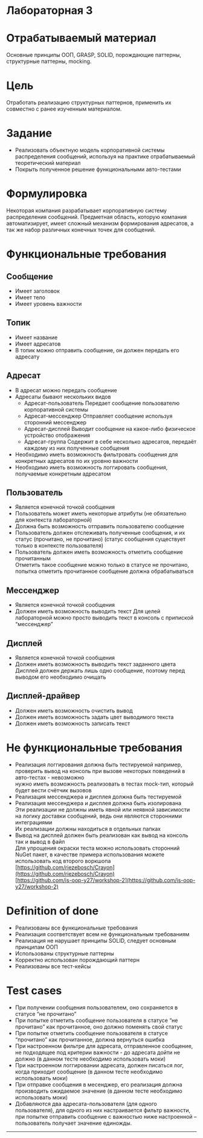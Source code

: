 # Лабораторная 3

# Отрабатываемый материал

Основные принципы ООП, GRASP, SOLID, порождающие паттерны, структурные паттерны, mocking.

# Цель

Отработать реализацию структурных паттернов, применить их совместно с ранее изученным материалом.

# Задание

- Реализовать объектную модель корпоративной системы распределения сообщений, используя на практике отрабатываемый
  теоретический материал
- Покрыть полученное решение функциональными авто-тестами

# Формулировка

Некоторая компания разрабатывает корпоративную систему распределения сообщений. Предметная область, которую компания
автоматизирует, имеет сложный механизм формирования адресатов, а так же набор различных конечных точек для сообщений.

# Функциональные требования

## Сообщение

- Имеет заголовок
- Имеет тело
- Имеет уровень важности

## Топик

- Имеет название
- Имеет адресатов
- В топик можно отправить сообщение, он должен передать его адресату

## Адресат

- В адресат можно передать сообщение
- Адресаты бывают нескольких видов
    - Адресат-пользователь
      Передает сообщение пользователю корпоративной системы
    - Адресат-мессенджер
      Отправляет сообщение используя сторонний мессенджер
    - Адресат-дисплей
      Выводит сообщение на какое-либо физическое устройство отображения
    - Адресат-группа
      Содержит в себе несколько адресатов, передаёт каждому из них полученные сообщения
- Необходимо иметь возможность фильтровать сообщения для конкретных адресатов по их уровню важности
- Необходимо иметь возможность логгировать сообщения, получаемые конкретным адресатом

## Пользователь

- Является конечной точкой сообщения
- Пользователь может иметь некоторые атрибуты (не обязательно для контекста лабораторной)
- Должна быть возможность отправить пользователю сообщение
- Пользователь должен отслеживать полученные сообщения, и их статус (прочитано, не прочитано) (статус сообщения
  существует только в контексте пользователя)
- Пользователь должен иметь возможность отметить сообщение прочитанным \
  Отметить такое сообщение можно только в статусе не прочитано, попытка отметить прочитанное сообщение должна
  обрабатываться

## Мессенджер

- Является конечной точкой сообщения
- Должен иметь возможность выводить текст
  Для целей лабораторной можно просто выводить текст в консоль с припиской “мессенджер”

## Дисплей

- Является конечной точкой сообщения
- Должен иметь возможность выводить текст заданного цвета \
  Дисплей должен держать лишь одно сообщение, поэтому перед выводом его необходимо очищать

## Дисплей-драйвер

- Должен иметь возможность очистить вывод
- Должен иметь возможность задать цвет выводимого текста
- Должен иметь возможность записать текст

# Не функциональные требования

- Реализация логгирования должна быть тестируемой
  например, проверить вывод на консоль при вызове некоторых поведений в авто-тестах - невозможно \
  нужно иметь возможность реализовать в тестах mock-тип, который будет вести счётчик вызовов
- Реализация мессенджера и дисплея должна быть тестируемой
- Реализация мессенджера и дисплея должна быть изолирована \
  Эти реализации не должны иметь явной или неявной зависимости на логику доставки сообщений, ведь они являются
  сторонними интеграциями \
  Их реализации должны находиться в отдельных папках
- Вывод на дисплей должен быть реализован как вывод на консоль так и вывод в файл \
  Для упрощения окраски теста можно использовать сторонний NuGet пакет, в качестве примера использования можете
  использовать код второго воркшопа \
  [https://github.com/riezebosch/Crayon](https://github.com/riezebosch/Crayon) \
  [https://github.com/is-oop-y27/workshop-2](https://github.com/is-oop-y27/workshop-2)

# Definition of done

- Реализованы все функциональные требования
- Реализация соответствует всем не функциональным требованиям
- Реализация не нарушает принципы SOLID, следует основным принципам ООП
- Использованы структурные паттерны
- Корректно использован порождающий паттерн
- Реализованы все тест-кейсы

# Test cases

- При получении сообщения пользователем, оно сохраняется в статусе “не прочитано”
- При попытке отметить сообщение пользователя в статусе “не прочитано” как прочитанное, оно должно поменять свой статус
- При попытке отметить сообщение пользователя в статусе “прочитано” как прочитанное, должна вернуться ошибка
- При настроенном фильтре для адресата, отправленное сообщение, не подходящее под критерии важности - до адресата дойти
  не должно (в данном тесте необходимо использовать моки)
- При настроенном логгировании адресата, должен писаться лог, когда приходит сообщение (в данном тесте необходимо
  использовать моки)
- При отправке сообщения в месенджер, его реализация должна производить ожидаемое значение (в данном тесте необходимо
  использовать моки)
- Добавляются два адресата-пользователя (для одного пользователя), для одного из них настраивается фильтр важности, при
  попытке отправить сообщение с важностью ниже настроенной – пользователь получает значение единожды.

---
